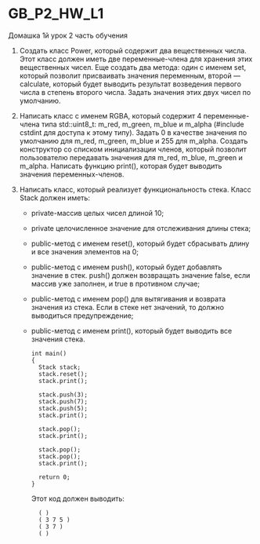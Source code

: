 # GB_P2_HW_L1
Домашка 1й урок 2 часть обучения

1. Создать класс Power, который содержит два вещественных числа. Этот класс должен иметь две переменные-члена для хранения этих вещественных чисел. Еще создать два метода: один с именем set, который позволит присваивать значения переменным, второй — calculate, который будет выводить результат возведения первого числа в степень второго числа. Задать значения этих двух чисел по умолчанию.

2. Написать класс с именем RGBA, который содержит 4 переменные-члена типа std::uint8_t: m_red, m_green, m_blue и m_alpha (#include cstdint для доступа к этому типу). Задать 0 в качестве значения по умолчанию для m_red, m_green, m_blue и 255 для m_alpha. Создать конструктор со списком инициализации членов, который позволит пользователю передавать значения для m_red, m_blue, m_green и m_alpha. Написать функцию print(), которая будет выводить значения переменных-членов.

3. Написать класс, который реализует функциональность стека. Класс Stack должен иметь:
    - private-массив целых чисел длиной 10;
    - private целочисленное значение для отслеживания длины стека;
    - public-метод с именем reset(), который будет сбрасывать длину и все значения элементов на 0;
    - public-метод с именем push(), который будет добавлять значение в стек. push() должен возвращать значение false, если массив уже заполнен, и true в противном случае;
    - public-метод с именем pop() для вытягивания и возврата значения из стека. Если в стеке нет значений, то должно выводиться предупреждение;
    - public-метод с именем print(), который будет выводить все значения стека.


          int main()
          {
            Stack stack;
            stack.reset();
            stack.print();

            stack.push(3);
            stack.push(7);
            stack.push(5);
            stack.print();

            stack.pop();
            stack.print();

            stack.pop();
            stack.pop();
            stack.print();

            return 0;
          }

        Этот код должен выводить:

            ( )
            ( 3 7 5 )
            ( 3 7 )
            ( )
